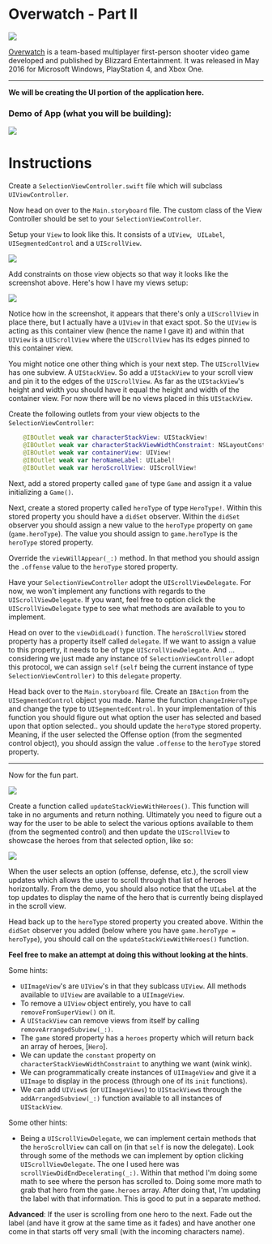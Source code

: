 # Overwatch - Part II

![](http://i.imgur.com/74DZo1d.png)

[Overwatch](https://en.wikipedia.org/wiki/Overwatch_(video_game)) is a team-based multiplayer first-person shooter video game developed and published by Blizzard Entertainment. It was released in May 2016 for Microsoft Windows, PlayStation 4, and Xbox One.

---

**We will be creating the UI portion of the application here.**

### Demo of App (what you will be building):

[![](http://img.youtube.com/vi/ovruPWmiXeI/0.jpg)](https://www.youtube.com/watch?v=ovruPWmiXeI "Overwatch Demo")

# Instructions

Create a `SelectionViewController.swift` file which will subclass `UIViewController`.

Now head on over to the `Main.storyboard` file. The custom class of the View Controller should be set to your `SelectionViewController`.

Setup your `View` to look like this. It consists of a `UIView`, ` UILabel`, `UISegmentedControl` and a `UIScrollView`.

![](https://s3.amazonaws.com/learn-verified/OWLayout.png)

Add constraints on those view objects so that way it looks like the screenshot above. Here's how I have my views setup:

![](https://s3.amazonaws.com/learn-verified/OWviewLayout.png)

Notice how in the screenshot, it appears that there's only a `UIScrollView` in place there, but I actually have a `UIView` in that exact spot. So the `UIView` is acting as this container view (hence the name I gave it) and within that `UIView` is a `UIScrollView` where the `UIScrollView` has its edges pinned to this container view.

You might notice one other thing which is your next step. The `UIScrollView` has one subview. A `UIStackView`. So add a `UIStackView` to your scroll view and pin it to the edges of the `UIScrollView`. As far as the `UIStackView`'s height and width you should have it equal the height and width of the container view. For now there will be no views placed in this `UIStackView`.

Create the following outlets from your view objects to the `SelectionViewController`:

```swift
    @IBOutlet weak var characterStackView: UIStackView!
    @IBOutlet weak var characterStackViewWidthConstraint: NSLayoutConstraint!
    @IBOutlet weak var containerView: UIView!
    @IBOutlet weak var heroNameLabel: UILabel!
    @IBOutlet weak var heroScrollView: UIScrollView!
```

Next, add a stored property called `game` of type `Game` and assign it a value initializing a `Game()`.

Next, create a stored property called `heroType` of type `HeroType!`. Within this stored property you should have a `didSet` observer. Within the `didSet` observer you should assign a new value to the `heroType` property on `game` (`game.heroType`). The value you should assign to `game.heroType` is the `heroType` stored property.

Override the `viewWillAppear(_:)` method. In that method you should assign the `.offense` value to the `heroType` stored property.

Have your `SelectionViewController` adopt the `UIScrollViewDelegate`. For now, we won't implement any functions with regards to the `UIScrollViewDelegate`. If you want, feel free to option click the `UIScrollViewDelegate` type to see what methods are available to you to implement.

Head on over to the `viewDidLoad()` function. The `heroScrollView` stored property has a property itself called `delegate`. If we want to assign a value to this property, it needs to be of type `UIScrollViewDelegate`. And ... considering we just made any instance of `SelectionViewController` adopt this protocol, we can assign `self` (`self` being the current instance of type `SelectionViewController)` to this `delegate` property.

Head back over to the `Main.storyboard` file. Create an `IBAction` from the `UISegmentedControl` object you made. Name the function `changeInHeroType` and change the type to `UISegmentedControl`. In your implementation of this function you should figure out what option the user has selected and based upon that option selected.. you should update the `heroType` stored property. Meaning, if the user selected the Offense option (from the segmented control object), you should assign the value `.offense` to the `heroType` stored property.

---

Now for the fun part.

![](http://i.imgur.com/B7eFmF5.jpg?1)

Create a function called `updateStackViewWithHeroes()`. This function will take in no arguments and return nothing. Ultimately you need to figure out a way for the user to be able to select the various options available to them (from the segmented control) and then update the `UIScrollView` to showcase the heroes from that selected option, like so:

[![](http://img.youtube.com/vi/ovruPWmiXeI/0.jpg)](https://www.youtube.com/watch?v=ovruPWmiXeI "Overwatch Demo")

When the user selects an option (offense, defense, etc.), the scroll view updates which allows the user to scroll through that list of heroes horizontally. From the demo, you should also notice that the `UILabel` at the top updates to display the name of the hero that is currently being displayed in the scroll view.

Head back up to the `heroType` stored property you created above. Within the `didSet` observer you added (below where you have `game.heroType = heroType`), you should call on the `updateStackViewWithHeroes()` function.


**Feel free to make an attempt at doing this without looking at the hints**.


Some hints:

* `UIImageView`'s are `UIView`'s in that they sublcass `UIView`. All methods available to `UIView` are available to a `UIImageView`.
* To remove a `UIView` object entirely, you have to call `removeFromSuperView()` on it.
* A `UIStackView` can remove views from itself by calling `removeArrangedSubview(_:)`.
* The `game` stored property has a `heroes` property which will return back an array of heroes, [`Hero`].
* We can update the `constant` property on `characterStackViewWidthConstraint` to anything we want (wink wink).
* We can programmatically create instances of `UIImageView` and give it a `UIImage` to display in the process (through one of its `init` functions). 
* We can add `UIView`s (or `UIImageViews`) to `UIStackView`s through the `addArrangedSubview(_:)` function available to all instances of `UIStackView`.

Some other hints:
* Being a `UIScrollViewDelegate`, we can implement certain methods that the `heroScrollView` can call on (in that `self` is now the delegate). Look through some of the methods we can implement by option clicking `UIScrollViewDelegate`. The one I used here was `scrollViewDidEndDecelerating(_:)`. Within that method I'm doing some math to see where the person has scrolled to. Doing some more math to grab that hero from the `game.heroes` array. After doing that, I'm updating the label with that information. This is good to put in a separate method.


**Advanced**: If the user is scrolling from one hero to the next. Fade out the label (and have it grow at the same time as it fades) and have another one come in that starts off very small (with the incoming characters name). 